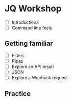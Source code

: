 # JQ Workshop

- [ ] Introductions
- [ ] Command line feels

## Getting familiar

- [ ] Filters
- [ ] Pipes
- [ ] Explore an API result
- [ ] JSON
- [ ] Explore a Webhook request

## Practice
